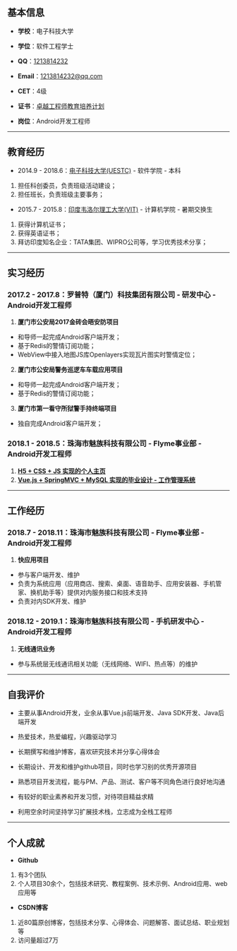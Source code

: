 ## 基本信息

- **学校**：电子科技大学

- **学位**：软件工程学士

- **QQ**：[1213814232](http://wpa.qq.com/msgrd?v=3&amp;uin=1213814232&amp;site=qq&amp;menu=yes)

- **Email**：[1213814232@qq.com](http://mail.qq.com/cgi-bin/qm_share?t=qm_mailme&amp;email=VWRnZGZtZGFnZmcVJCR7Njo4)

- **CET**：4级

- **证书**：[卓越工程师教育培养计划](https://baike.baidu.com/item/%E5%8D%93%E8%B6%8A%E5%B7%A5%E7%A8%8B%E5%B8%88%E6%95%99%E8%82%B2%E5%9F%B9%E5%85%BB%E8%AE%A1%E5%88%92/4942299?fr=aladdin)

- **岗位**：Android开发工程师

---
## 教育经历

- 2014.9 - 2018.6：[电子科技大学(UESTC)](https://www.uestc.edu.cn/) - 软件学院 - 本科

1. 担任科创委员，负责班级活动建设；
2. 担任班长，负责班级主要事务；

- 2015.7 - 2015.8：[印度韦洛尔理工大学(VIT)](http://www.vit.ac.in/) - 计算机学院 - 暑期交换生

1. 获得计算机证书；
2. 获得英语证书；
3. 拜访印度知名企业：TATA集团、WIPRO公司等，学习优秀技术分享；

---
## 实习经历

### 2017.2 - 2017.8：罗普特（厦门）科技集团有限公司 - 研发中心 - Android开发工程师

1. **厦门市公安局2017金砖会晤安防项目**

- 和导师一起完成Android客户端开发；
- 基于Redis的警情订阅功能；
- WebView中接入地图JS库Openlayers实现瓦片图实时警情定位；

2. **厦门市公安局警务巡逻车车载应用项目**

- 和导师一起完成Android客户端开发；
- 基于Redis的警情订阅功能；

3. **厦门市第一看守所狱警手持终端项目**

- 独自完成Android客户端开发；

### 2018.1 - 2018.5：珠海市魅族科技有限公司 - Flyme事业部 - Android开发工程师

1. **[H5 + CSS + JS 实现的个人主页](https://github.com/universezy/frogfans.github.io/)**
2. **[Vue.js + SpringMVC + MySQL 实现的毕业设计 - 工作管理系统](https://github.com/FlymeStudio)**

---
## 工作经历

### 2018.7 - 2018.11：珠海市魅族科技有限公司 - Flyme事业部 - Android开发工程师

1. **快应用项目**

- 参与客户端开发、维护
- 负责为系统应用（应用商店、搜索、桌面、语音助手、应用安装器、手机管家、换机助手等）提供对内服务接口和技术支持
- 负责对内SDK开发、维护

### 2018.12 - 2019.1：珠海市魅族科技有限公司 - 手机研发中心 - Android开发工程师

1. **无线通讯业务**

- 参与系统层无线通讯相关功能（无线网络、WIFI、热点等）的维护

---
## 自我评价

- 主要从事Android开发，业余从事Vue.js前端开发、Java SDK开发、Java后端开发

- 热爱技术，热爱编程，兴趣驱动学习

- 长期撰写和维护博客，喜欢研究技术并分享心得体会

- 长期设计、开发和维护github项目，同时也学习别的优秀开源项目

- 熟悉项目开发流程，能与PM、产品、测试、客户等不同角色进行良好地沟通

- 有较好的职业素养和开发习惯，对待项目精益求精

- 利用空余时间坚持学习扩展技术栈，立志成为全栈工程师

---
## 个人成就

- **Github**

1. 有3个团队
2. 个人项目30余个，包括技术研究、教程案例、技术示例、Android应用、web应用等

- **CSDN博客**

1. 近80篇原创博客，包括技术分享、心得体会、问题解答、面试总结、职业规划等
2. 访问量超过7万
